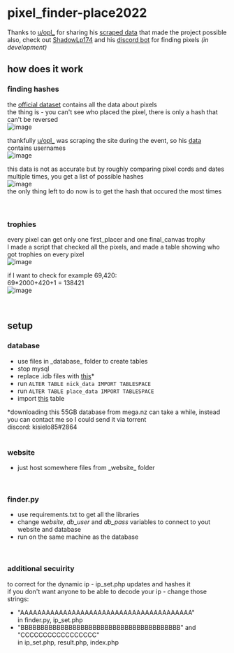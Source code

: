 # pixel_finder-place2022
Thanks to [u/opl_](https://www.reddit.com/user/opl_) for sharing his [scraped data](https://www.reddit.com/r/place/comments/txh660/dump_of_the_raw_unprocessed_data_i_collected/) that made the project possible<br>
also, check out [ShadowLp174](https://github.com/ShadowLp174) and his [discord bot](https://discord.com/oauth2/authorize?client_id=985073004826480640&permissions=277025459200&scope=bot%20applications.commands) for finding pixels *(in development)*
<br>

## how does it work

### finding hashes

the [official dataset](https://www.reddit.com/r/place/comments/txvk2d/rplace_datasets_april_fools_2022/) contains all the data about pixels<br>
the thing is - you can't see who placed the pixel, there is only a hash that can't be reversed<br>
![image](https://user-images.githubusercontent.com/33911808/173188880-a7687db6-889e-4b9b-a886-d9d243220deb.png)

thankfully [u/opl_](https://www.reddit.com/user/opl_) was scraping the site during the event, so his [data](https://www.reddit.com/r/place/comments/txh660/dump_of_the_raw_unprocessed_data_i_collected/) contains usernames<br>
![image](https://user-images.githubusercontent.com/33911808/173189312-cbc0276d-ace7-436d-9135-ae9619773ade.png)

this data is not as accurate but by roughly comparing pixel cords and dates multiple times, you get a list of possible hashes<br>
![image](https://user-images.githubusercontent.com/33911808/173189766-b02d17ad-82fc-440d-b8df-e3ef56c434b1.png)<br>
the only thing left to do now is to get the hash that occured the most times
<br><br><br>

### trophies
every pixel can get only one first_placer and one final_canvas trophy<br>
I made a script that checked all the pixels, and made a table showing who got trophies on every pixel<br>
![image](https://user-images.githubusercontent.com/33911808/173190055-456c892d-72d5-45e8-a071-5aec0e44c633.png)

if I want to check for example 69,420:<br>
69*2000+420+1 = 138421<br>
![image](https://user-images.githubusercontent.com/33911808/173190190-552777e0-f1bb-4336-9ef8-a4fd585c8bba.png)

<br>

## setup
### database
- use files in \_database_ folder to create tables
- stop mysql
- replace .idb files with [this](https://mega.nz/folder/SXoFlZ5b#UB23bmtWT9PmsQs8rsDKHg)*
- run ```ALTER TABLE nick_data IMPORT TABLESPACE```
- run ```ALTER TABLE place_data IMPORT TABLESPACE```
- import [this](https://drive.google.com/drive/folders/1z_SuT7_nsySWtSrca8cwqCTBT6JtBOos) table

*downloading this 55GB database from mega.nz can take a while, instead you can contact me so I could send it via torrent<br>
discord: kisielo85#2864
<br><br>

### website
- just host somewhere files from \_website_ folder
<br>

### finder.py
- use requirements.txt to get all the libraries
- change *website*, *db_user* and *db_pass* variables to connect to yout website and database
- run on the same machine as the database
<br>

### additional secuirity
to correct for the dynamic ip - ip_set.php updates and hashes it<br>
if you don't want anyone to be able to decode your ip - change those strings:
- "AAAAAAAAAAAAAAAAAAAAAAAAAAAAAAAAAAAAAAAA"<br>
in finder.py, ip_set.php
- "BBBBBBBBBBBBBBBBBBBBBBBBBBBBBBBBBBBBBBBB" and "CCCCCCCCCCCCCCCCC"<br>
in ip_set.php, result.php, index.php
